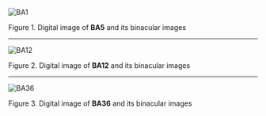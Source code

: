 ![BA1](Binacular/BA5.png)

Figure 1. Digital image of **BA5** and its binacular images
_____________________________________________________________________________

![BA12](Binacular/BA12.png)

Figure 2. Digital image of **BA12** and its binacular images
______________________________________________________________________________

![BA36](Binacular/BA36.png)

Figure 3. Digital image of **BA36** and its binacular images



